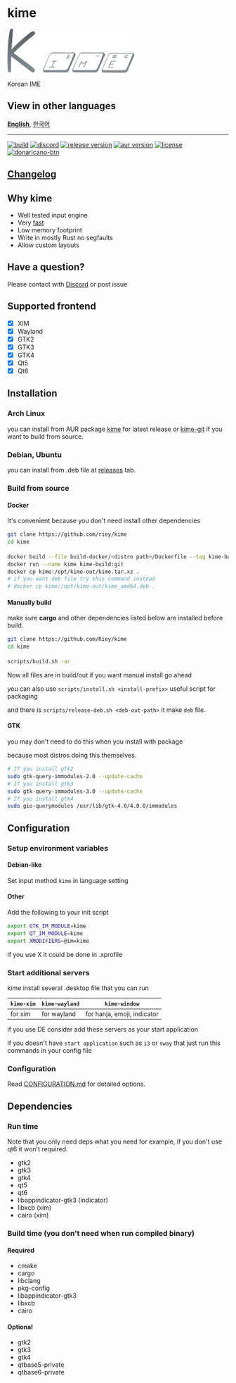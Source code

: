 # kime

[<img src="./docs/assets/kime-roundy-default-without-text-bluegrey.png" height="100">](https://github.com/Riey/kime)

Korean IME

## View in other languages

[**English**](./README.md), [한국어](./README.ko.md)

---

[<img alt="build" src="https://img.shields.io/github/workflow/status/Riey/kime/CI?style=for-the-badge" height="25">](https://github.com/Riey/kime/actions?query=workflow%3ACI)
[<img alt="discord" src="https://img.shields.io/discord/801107569505992705.svg?style=for-the-badge" height="25">](https://discord.gg/YPnEfZqC6y)
[<img alt="release version" src="https://img.shields.io/github/v/release/Riey/kime?style=for-the-badge" height="25">](https://github.com/Riey/kime/releases)
[<img alt="aur version" src="https://img.shields.io/aur/version/kime-bin?style=for-the-badge" height="25">](https://aur.archlinux.org/packages/kime-bin/)
[<img alt="license" src="https://img.shields.io/github/license/Riey/kime?style=for-the-badge" height="25">](https://github.com/Riey/kime/blob/master/LICENSE)
[<img src="https://d1u4yishnma8v5.cloudfront.net/mobile-gift.png" alt="donaricano-btn" height="50">](https://donaricano.com/mypage/1610220543_mjZDXO)

## [Changelog](docs/CHANGELOG.md)

## Why kime

* Well tested input engine
* Very [fast](https://github.com/Riey/kime/wiki/Performance)
* Low memory footprint
* Write in mostly Rust no segfaults
* Allow custom layouts

## Have a question?

Please contact with [Discord](https://discord.gg/YPnEfZqC6y) or post issue

## Supported frontend

- [x] XIM
- [x] Wayland
- [x] GTK2
- [x] GTK3
- [x] GTK4
- [x] Qt5
- [x] Qt6

## Installation

### Arch Linux

you can install from AUR package [kime](https://aur.archlinux.org/packages/kime) for latest release
or [kime-git](https://aur.archlinux.org/packages/kime-git) if you want to build from source.

### Debian, Ubuntu

you can install from .deb file at [releases](https://github.com/Riey/kime/releases) tab.

### Build from source

#### Docker

It's convenient because you don't need install other dependencies

```sh
git clone https://github.com/riey/kime
cd kime

docker build --file build-docker/<distro path>/Dockerfile --tag kime-build:git .
docker run --name kime kime-build:git
docker cp kime:/opt/kime-out/kime.tar.xz .
# if you want deb file try this command instead
# docker cp kime:/opt/kime-out/kime_amd64.deb .
```

#### Manually build

make sure **cargo** and other dependencies listed below are installed before build.

```sh
git clone https://github.com/Riey/kime
cd kime

scripts/build.sh -ar
```

Now all files are in build/out if you want manual install go ahead

you can also use `scripts/install.sh <install-prefix>` useful script for packaging

and there is `scripts/release-deb.sh <deb-out-path>` it make `deb` file.

#### GTK

you may don't need to do this when you install with package

because most distros doing this themselves.

```sh
# If you install gtk2
sudo gtk-query-immodules-2.0 --update-cache
# If you install gtk3
sudo gtk-query-immodules-3.0 --update-cache
# If you install gtk4
sudo gio-querymodules /usr/lib/gtk-4.0/4.0.0/immodules
```

## Configuration

### Setup environment variables

#### Debian-like

Set input method `kime` in language setting

#### Other

Add the following to your init script

```sh
export GTK_IM_MODULE=kime
export QT_IM_MODULE=kime
export XMODIFIERS=@im=kime
```

if you use X it could be done in .xprofile

### Start additional servers

kime install several .desktop file that you can run

| `kime-xim` | `kime-wayland` | `kime-window` |
|------------|----------------|---------------|
| for xim    | for wayland    | for hanja, emoji, indicator |

if you use DE consider add these servers as your start application

if you doesn't have `start application` such as `i3` or `sway` that just run this commands in your config file

### Configuration

Read [CONFIGURATION.md](docs/CONFIGURATION.md) for detailed options.

## Dependencies

### Run time

Note that you only need deps what you need
for example, if you don't use qt6 it won't required.

* gtk2
* gtk3
* gtk4
* qt5
* qt6
* libappindicator-gtk3 (indicator)
* libxcb (xim)
* cairo (xim)

### Build time (you don't need when run compiled binary)

#### Required

* cmake
* cargo
* libclang
* pkg-config
* libappindicator-gtk3
* libxcb
* cairo

#### Optional

* gtk2
* gtk3
* gtk4
* qtbase5-private
* qtbase6-private
